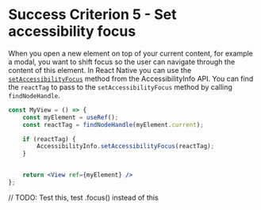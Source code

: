 # Success Criterion 5 - Set accessibility focus

When you open a new element on top of your current content, for example a modal, you want to shift focus so the user can navigate through the content of this element. In React Native you can use the [`setAccessibilityFocus`](https://reactnative.dev/docs/accessibilityinfo#setaccessibilityfocus) method from the AccessibilityInfo API. You can find the `reactTag` to pass to the `setAccessibilityFocus` method by calling `findNodeHandle`.

```jsx
const MyView = () => {
	const myElement = useRef();
	const reactTag = findNodeHandle(myElement.current);

	if (reactTag) {
		AccessibilityInfo.setAccessibilityFocus(reactTag);
	}


	return <View ref={myElement} />
};
```

// TODO: Test this, test .focus() instead of this